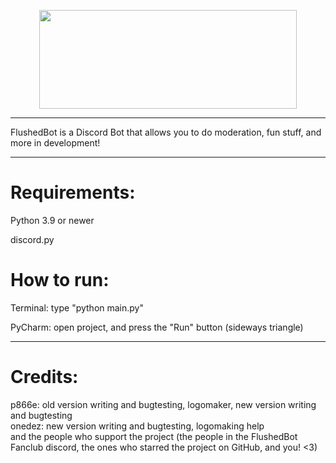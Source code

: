 <p><img style="display: block; margin-left: auto; margin-right: auto;" src="http://gaykoyfish.xp3.biz/files/bot-transparent.png" alt="" width="412" height="158" /></p>
<hr>
<p>FlushedBot is a Discord Bot that allows you to do moderation, fun stuff, and more in development!</p>
<hr>
<h1>Requirements:</h1>
<p>Python 3.9 or newer</p>
<p>discord.py</p>
<h1>How to run:</h1>
<p>Terminal: type "python main.py"</p>
<p>PyCharm: open project, and press the "Run" button (sideways triangle)</p>
<hr>
<h1>Credits:</h1>
<p>p866e: old version writing and bugtesting, logomaker, new version writing and bugtesting<br />
onedez: new version writing and bugtesting, logomaking help
<br />and the people who support the project (the people in the FlushedBot Fanclub discord, the ones who starred the project on GitHub, and you! <3)</p>
